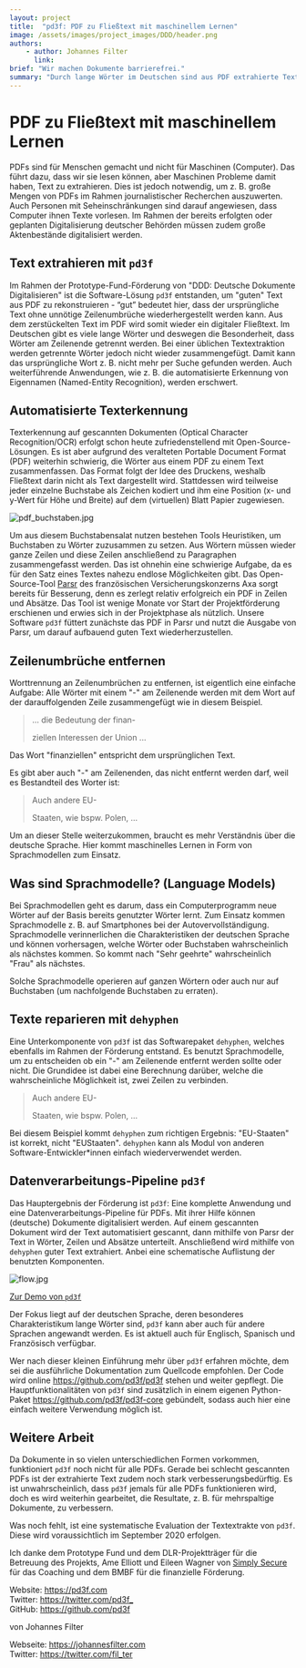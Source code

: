 ```yaml
---
layout: project
title:  "pd3f: PDF zu Fließtext mit maschinellem Lernen"
image: /assets/images/project_images/DDD/header.png
authors:
    - author: Johannes Filter
      link:
brief: "Wir machen Dokumente barrierefrei."
summary: "Durch lange Wörter im Deutschen sind aus PDF extrahierte Texte mit Zeilenumbrüchen zerstückelt. pd3f rekonstruiert mithilfe von maschinellem Lernen den ursprünglichen Fließtext."
---
```


# PDF zu Fließtext mit maschinellem Lernen

PDFs sind für Menschen gemacht und nicht für Maschinen (Computer).
Das führt dazu, dass wir sie lesen können, aber Maschinen Probleme damit haben, Text zu extrahieren.
Dies ist jedoch notwendig, um z. B. große Mengen von PDFs im Rahmen journalistischer Recherchen auszuwerten.
Auch Personen mit Seheinschränkungen sind darauf angewiesen, dass Computer ihnen Texte vorlesen.
Im Rahmen der bereits erfolgten oder geplanten Digitalisierung deutscher Behörden müssen zudem große Aktenbestände digitalisiert werden.

## Text extrahieren mit `pd3f`

Im Rahmen der Prototype-Fund-Förderung von "DDD: Deutsche Dokumente Digitalisieren" ist die Software-Lösung `pd3f` entstanden, um "guten" Text aus PDF zu rekonstruieren - 
“gut” bedeutet hier, dass der ursprüngliche Text ohne unnötige Zeilenumbrüche wiederhergestellt werden kann.
Aus dem zerstückelten Text im PDF wird somit wieder ein digitaler Fließtext.
Im Deutschen gibt es viele lange Wörter und deswegen die Besonderheit, dass Wörter am Zeilenende getrennt werden.
Bei einer üblichen Textextraktion werden getrennte Wörter jedoch nicht wieder zusammengefügt.
Damit kann das ursprüngliche Wort z. B. nicht mehr per Suche gefunden werden.
Auch weiterführende Anwendungen, wie z. B. die automatisierte Erkennung von Eigennamen (Named-Entity Recognition), werden erschwert.

## Automatisierte Texterkennung

Texterkennung auf gescannten Dokumenten (Optical Character Recognition/OCR) erfolgt schon heute zufriedenstellend mit Open-Source-Lösungen.
Es ist aber aufgrund des veralteten Portable Document Format (PDF) weiterhin schwierig, die Wörter aus einem PDF zu einem Text zusammenfassen.
Das Format folgt der Idee des Druckens, weshalb Fließtext darin nicht als Text dargestellt wird. 
Stattdessen wird teilweise jeder einzelne Buchstabe als Zeichen kodiert und ihm eine Position (x- und y-Wert für Höhe und Breite) auf dem (virtuellen) Blatt Papier zugewiesen.

![pdf_buchstaben.jpg](/assets/images/project_images/DDD/pdf_buchstaben.jpg)

Um aus diesem Buchstabensalat nutzen bestehen Tools Heuristiken, um Buchstaben zu Wörter zuzusammen zu setzen.
Aus Wörtern müssen wieder ganze Zeilen und diese Zeilen anschließend zu Paragraphen zusammengefasst werden.
Das ist ohnehin eine schwierige Aufgabe, da es für den Satz eines Textes nahezu endlose Möglichkeiten gibt.
Das Open-Source-Tool [Parsr](https://github.com/axa-group/Parsr) des französischen Versicherungskonzerns Axa sorgt bereits für Besserung, denn es zerlegt relativ erfolgreich ein PDF in Zeilen und Absätze.
Das Tool ist wenige Monate vor Start der Projektförderung erschienen und erwies sich in der Projektphase als nützlich.
Unsere Software `pd3f` füttert zunächste das PDF in Parsr und nutzt die Ausgabe von Parsr, um darauf aufbauend guten Text wiederherzustellen.

## Zeilenumbrüche entfernen

Worttrennung an Zeilenumbrüchen zu entfernen, ist eigentlich eine einfache Aufgabe: Alle Wörter mit einem "-" am Zeilenende werden mit dem Wort auf der darauffolgenden Zeile zusammengefügt wie in diesem Beispiel.

> ... die Bedeutung der finan-
>
> ziellen Interessen der Union ...

Das Wort "finanziellen" entspricht dem ursprünglichen Text.

Es gibt aber auch "-" am Zeilenenden, das nicht entfernt werden darf, weil es Bestandteil des Worter ist:

> Auch andere EU-
>
> Staaten, wie bspw. Polen, ...

Um an dieser Stelle weiterzukommen, braucht es mehr Verständnis über die deutsche Sprache.
Hier kommt maschinelles Lernen in Form von Sprachmodellen zum Einsatz.

## Was sind Sprachmodelle? (Language Models)

Bei Sprachmodellen geht es darum, dass ein Computerprogramm neue Wörter auf der Basis bereits genutzter Wörter lernt.
Zum Einsatz kommen Sprachmodelle z. B. auf Smartphones bei der Autovervollständigung.
Sprachmodelle verinnerlichen die Charakteristiken der deutschen Sprache und können vorhersagen, welche Wörter oder Buchstaben wahrscheinlich als nächstes kommen.
So kommt nach "Sehr geehrte" wahrscheinlich "Frau" als nächstes.

Solche Sprachmodelle operieren auf ganzen Wörtern oder auch nur auf Buchstaben (um nachfolgende Buchstaben zu erraten).

## Texte reparieren mit `dehyphen`

Eine Unterkomponente von `pd3f` ist das Softwarepaket `dehyphen`, welches ebenfalls im Rahmen der Förderung entstand.
Es benutzt Sprachmodelle, um zu entscheiden ob ein "-" am Zeilenende entfernt werden sollte oder nicht.
Die Grundidee ist dabei eine Berechnung darüber, welche die wahrscheinliche Möglichkeit ist, zwei Zeilen zu verbinden.

> Auch andere EU-
>
> Staaten, wie bspw. Polen, ...

Bei diesem Beispiel kommt `dehyphen` zum richtigen Ergebnis: "EU-Staaten" ist korrekt, nicht "EUStaaten".
`dehyphen` kann als Modul von anderen Software-Entwickler\*innen einfach wiederverwendet werden.

## Datenverarbeitungs-Pipeline `pd3f`

Das Hauptergebnis der Förderung ist `pd3f`: Eine komplette Anwendung und eine Datenverarbeitungs-Pipeline für PDFs.
Mit ihrer Hilfe können (deutsche) Dokumente digitalisiert werden.
Auf einem gescannten Dokument wird der Text automatisiert gescannt, dann mithilfe von Parsr der Text in Wörter, Zeilen und Absätze unterteilt.
Anschließend wird mithilfe von `dehyphen` guter Text extrahiert.
Anbei eine schematische Auflistung der benutzten Komponenten.

![flow.jpg](/assets/images/project_images/DDD/flow.jpg)

[Zur Demo von `pd3f`](https://demo.pd3f.com)

Der Fokus liegt auf der deutschen Sprache, deren besonderes Charakteristikum lange Wörter sind, `pd3f` kann aber auch für andere Sprachen angewandt werden.
Es ist aktuell auch für Englisch, Spanisch und Französisch verfügbar.

Wer nach dieser kleinen Einführung mehr über `pd3f` erfahren möchte, dem sei die ausführliche Dokumentation zum Quellcode empfohlen.
Der Code wird online <https://github.com/pd3f/pd3f> stehen und weiter gepflegt.
Die Hauptfunktionalitäten von `pd3f` sind zusätzlich in einem eigenen Python-Paket <https://github.com/pd3f/pd3f-core> gebündelt, sodass auch hier eine einfach weitere Verwendung möglich ist.

## Weitere Arbeit

Da Dokumente in so vielen unterschiedlichen Formen vorkommen, funktioniert `pd3f` noch nicht für alle PDFs.
Gerade bei schlecht gescannten PDFs ist der extrahierte Text zudem noch stark verbesserungsbedürftig.
Es ist unwahrscheinlich, dass `pd3f` jemals für alle PDFs funktionieren wird, doch es wird weiterhin gearbeitet, die Resultate, z. B. für mehrspaltige Dokumente, zu verbessern.

Was noch fehlt, ist eine systematische Evaluation der Textextrakte von `pd3f`.
Diese wird voraussichtlich im September 2020 erfolgen.

Ich danke dem Prototype Fund und dem DLR-Projektträger für die Betreuung des Projekts, Ame Elliott und Eileen Wagner von [Simply Secure](https://simplysecure.org/) für das Coaching und dem BMBF für die finanzielle Förderung.

Website: <https://pd3f.com>  
Twitter: <https://twitter.com/pd3f_>  
GitHub: <https://github.com/pd3f>

von Johannes Filter

Webseite: <https://johannesfilter.com>  
Twitter: <https://twitter.com/fil_ter>

